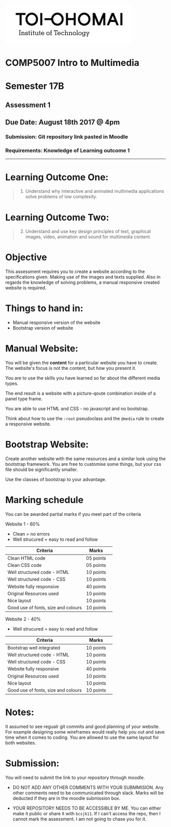 ![Toi Ohomai Logo](../images/toi-logo.jpg)

# COMP5007 Intro to Multimedia
# Semester 17B

## Assessment 1
## Due Date: August 18th 2017 @ 4pm

### Submission: Git repository link pasted in Moodle
### Requirements: Knowledge of Learning outcome 1
---

# Learning Outcome One:
> 1. Understand why interactive and animated multimedia applications solve problems of low complexity.

# Learning Outcome Two:
> 2. Understand and use key design principles of text, graphical images, video, animation and sound for multimedia content.

# Objective
This assessment requires you to create a website according to the specifications given. Making use of the images and texts supplied.
Also in regards the knowledge of solving problems, a manual responsive created website is required.

# Things to hand in:
* Manual responsive version of the website
* Bootstrap version of website

# Manual Website:

You will be given the **content** for a particular website you have to create. The website's focus is not the content, but how you present it.

You are to use the skills you have learned so far about the different media types.

The end result is a website with a picture-qoute combination inside of a panel type frame.

You are able to use HTML and CSS - no javascript and no bootstrap.

Think about how to use the `:root` pseudoclass and the `@media` rule to create a responsive website.

# Bootstrap Website:

Create another website with the same resources and a similar look using the bootstrap framework.
You are free to customise some things, but your css file should be significantly smaller.

Use the classes of bootstrap to your advantage.

# Marking schedule

You can be awarded partial marks if you meet part of the criteria

Website 1 - 60%

* Clean = no errors
* Well strucured = easy to read and follow

| Criteria | Marks | | 
| --- | :---: | --- |
| Clean HTML code | 05 points |
| Clean CSS code | 05 points |
| Well structured code - HTML | 10 points |
| Well structured code - CSS | 10 points |
| Website fully responsive | 40 points |
| Original Resources used | 10 points |
| Nice layout | 10 points |
| Good use of fonts, size and colours | 10 points |

Website 2 - 40%

* Well strucured = easy to read and follow

| Criteria | Marks | | 
| --- | :---: | --- |
| Bootstrap well integrated | 10 points |
| Well structured code - HTML | 10 points |
| Well structured code - CSS | 10 points |
| Website fully responsive | 40 points |
| Original Resources used | 10 points |
| Nice layout | 10 points |
| Good use of fonts, size and colours | 10 points |


# Notes:

It assumed to see regualr git commits and good planning of your website. For example designing some wireframes would really help you out and save time when it comes to coding. You are allowed to use the same layout for both websites.

# Submission:

You will need to submit the link to your repository through moodle.

* DO NOT ADD ANY OTHER COMMENTS WITH YOUR SUBMMISION. Any other comments need to be communicated through slack. Marks will be deducted if they are in the moodle submission box.

* YOUR REPOSITORY NEEDS TO BE ACCESSIBLE BY ME. You can either make it public or share it with `bcsjk11`. If I can't access the repo, then I cannot mark the assessment. I am not going to chase you for it.



